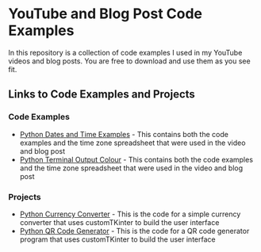 # YouTube and Blog Post Code Examples

In this repository is a collection of code examples I used in my YouTube videos and blog posts. You are free to download and use them as you see fit.

## Links to Code Examples and Projects

### Code Examples

* [Python Dates and Time Examples](/python/dates-time) - This contains both the code examples and the time zone spreadsheet that were used in the video and blog post
* [Python Terminal Output Colour](/python/terminal-output-colour) - This contains both the code examples and the time zone spreadsheet that were used in the video and blog post

### Projects

* [Python Currency Converter](/python/currency-converter) - This is the code for a simple currency converter that uses customTKinter to build the user interface
* [Python QR Code Generator](/python/qr-code-generator) - This is the code for a QR code generator program that uses customTKinter to build the user interface
